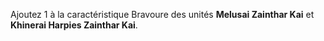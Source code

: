 Ajoutez 1 à la caractéristique Bravoure des unités **Melusai Zainthar Kai** et **Khinerai Harpies Zainthar Kai**.
